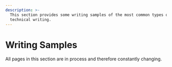 ```yaml
---
description: >-
  This section provides some writing samples of the most common types of
  technical writing.
---
```


# Writing Samples

All pages in this section are in process and therefore constantly changing.&#x20;

